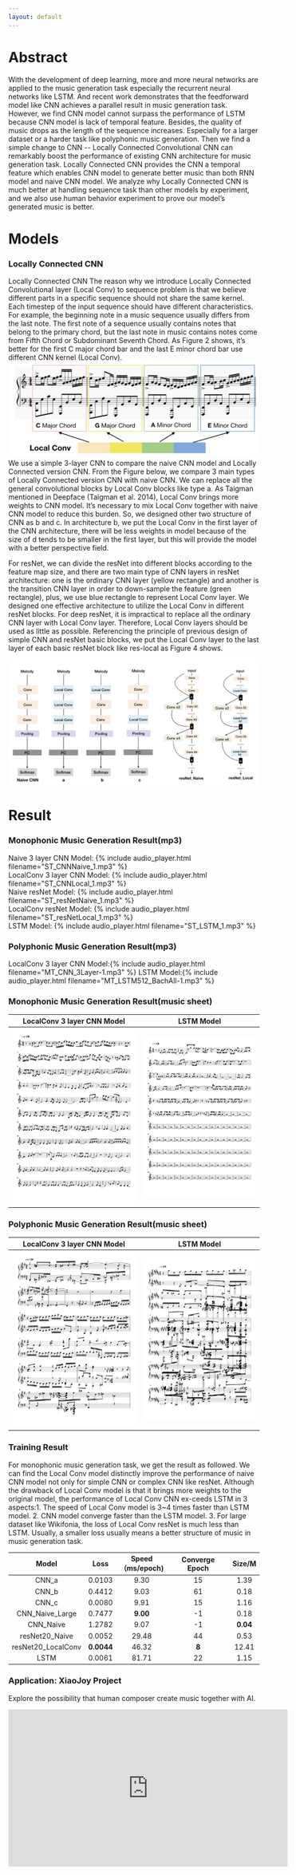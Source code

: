 ```yaml
---
layout: default
---
```


# Abstract

With the development of deep learning, more and more neural networks are applied to the music generation task especially the recurrent neural networks like LSTM. And recent work demonstrates that the feedforward model like CNN achieves a parallel result in music generation task. However, we find CNN model cannot surpass the performance of LSTM because CNN model is lack of temporal feature. Besides, the quality of music drops as the length of the sequence increases. Especially for a larger dataset or a harder task like polyphonic music generation. Then we find a simple change to CNN -- Locally Connected Convolutional CNN can remarkably boost the performance of existing CNN architecture for music generation task. Locally Connected CNN provides the CNN a temporal feature which enables CNN model to generate better music than both RNN model and naive CNN model. We analyze why Locally Connected CNN is much better at handling sequence task than other models by experiment, and we also use human behavior experiment to prove our model’s generated music is better. 
# Models
### Locally Connected CNN
Locally Connected CNN
The reason why we introduce Locally Connected Convolutional layer (Local Conv) to sequence problem is that we believe different parts in a specific sequence should not share the same kernel. Each timestep of the input sequence should have different characteristics. For example, the beginning note in a music sequence usually differs from the last note. The first note of a sequence usually contains notes that belong to the primary chord, but the last note in music contains notes come from Fifth Chord or Subdominant Seventh Chord. As Figure 2 shows, it’s better for the first C major chord bar and the last E minor chord bar use different CNN kernel (Local Conv).
![Octocat](assets/LocalConv_Music.png)<br>
We use a simple 3-layer CNN to compare the naive CNN model and Locally Connected version CNN. From the Figure below, we compare 3 main types of Locally Connected version CNN with naive CNN. We can replace all the general convolutional blocks by Local Conv blocks like type a. As Taigman mentioned in Deepface (Taigman et al. 2014), Local Conv brings more weights to CNN model. It’s necessary to mix Local Conv together with naive CNN model to reduce this burden. So, we designed other two
structure of CNN as b and c. In architecture b, we put the Local Conv in the first layer of the CNN architecture, there will be less weights in model because of the size of d tends to be smaller in the first layer, but this will provide the model with a better perspective field.

For resNet, we can divide the resNet into different blocks according to the feature map size, and there are two main type of CNN layers in resNet architecture: one is the ordinary CNN layer (yellow rectangle) and another is the transition CNN layer in order to down-sample the feature (green rectangle), plus, we use blue rectangle to represent Local Conv layer. We designed one effective architecture to utilize the Local Conv in different resNet blocks. For deep resNet, it is impractical to replace all the ordinary CNN layer with Local Conv layer. Therefore, Local Conv layers should be used as little as possible. Referencing the principle of previous design of simple CNN and resNet basic blocks, we put the Local Conv layer to the last layer of each basic resNet block like res-local as Figure 4 shows.

![Octocat](assets/models.png)<br>

# Result
### Monophonic Music Generation Result(mp3)
Naive 3 layer CNN Model:
{% include audio_player.html filename="ST_CNNNaive_1.mp3" %}<br>
LocalConv 3 layer CNN Model:
{% include audio_player.html filename="ST_CNNLocal_1.mp3" %}<br>
Naive resNet Model:
{% include audio_player.html filename="ST_resNetNaive_1.mp3" %}<br>
LocalConv resNet Model:
{% include audio_player.html filename="ST_resNetLocal_1.mp3" %}<br>
LSTM Model:
{% include audio_player.html filename="ST_LSTM_1.mp3" %}<br>

### Polyphonic Music Generation Result(mp3)
LocalConv 3 layer CNN Model:{% include audio_player.html filename="MT_CNN_3Layer-1.mp3" %}
LSTM Model:{% include audio_player.html filename="MT_LSTM512_BachAll-1.mp3" %}

### Monophonic Music Generation Result(music sheet)
| LocalConv 3 layer CNN Model | LSTM Model |
| :---: | :---:|
| ![Octocat](audio/ST_CNNLocal_1.png)<br> | ![Octocat](audio/ST_LSTM_1.png)<br>|

### Polyphonic Music Generation Result(music sheet)
| LocalConv 3 layer CNN Model | LSTM Model |
| :---: | :---:|
| ![Octocat](audio/MT_CNN_3Layer-1.png)<br> | ![Octocat](audio/MT_LSTM512_BachAll-1.png)<br>|


### Training Result

For monophonic music generation task, we get the result as followed.
We can find the Local Conv model distinctly improve the performance of naive CNN model not only for simple CNN or complex CNN like resNet. Although the drawback of Local Conv model is that it brings more weights to the original model, the performance of Local Conv CNN ex-ceeds LSTM in 3 aspects:1. The speed of Local Conv model is 3~4 times faster than LSTM model. 2. CNN model converge faster than the LSTM model. 3. For large dataset like Wikifonia, the loss of Local Conv resNet is much less than LSTM. Usually, a smaller loss usually means a better structure of music in music generation task.

| Model | Loss | Speed<br>（ms/epoch)| Converge Epoch | Size/M |
| :---: | :---: | :---: | :---: | :---: |
| CNN\_a | 0.0103 | 9.30 | 15 | 1.39 |
| CNN\_b | 0.4412 | 9.03 | 61 | 0.18 |
| CNN\_c | 0.0080 | 9.91 | 15 | 1.16 |
| CNN\_Naive\_Large | 0.7477 | **9.00** | -1 | 0.18 |
| CNN\_Naive | 1.2782 | 9.07 | -1 | **0.04** |
| resNet20\_Naive | 0.0052 | 29.48 | 44 | 0.53 |
| resNet20\_LocalConv | **0.0044** | 46.32 | **8** | 12.41 |
| LSTM | 0.0061 | 81.71 | 22 | 1.15 |

### Application: XiaoJoy Project
Explore the possibility that human composer create music together with AI. 
<iframe width="560" height="315" src="https://www.youtube.com/embed/M1_H2c-XFQ0" frameborder="0" allow="autoplay; encrypted-media" allowfullscreen></iframe>
